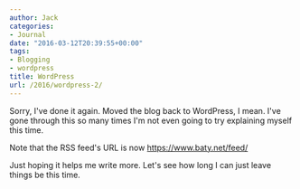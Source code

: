 ```yaml
---
author: Jack
categories:
- Journal
date: "2016-03-12T20:39:55+00:00"
tags:
- Blogging
- wordpress
title: WordPress
url: /2016/wordpress-2/
---
```


Sorry, I've done it again. Moved the blog back to WordPress, I mean. I've gone through this so many times I'm not even going to try explaining myself this time.

Note that the RSS feed's URL is now https://www.baty.net/feed/

Just hoping it helps me write more. Let's see how long I can just leave things be this time.